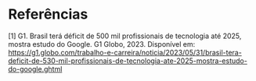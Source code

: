 # Referências

[1] G1. Brasil terá déficit de 500 mil profissionais de tecnologia até 2025, mostra estudo do Google. G1 Globo, 2023. Disponível em: https://g1.globo.com/trabalho-e-carreira/noticia/2023/05/31/brasil-tera-deficit-de-530-mil-profissionais-de-tecnologia-ate-2025-mostra-estudo-do-google.ghtml


